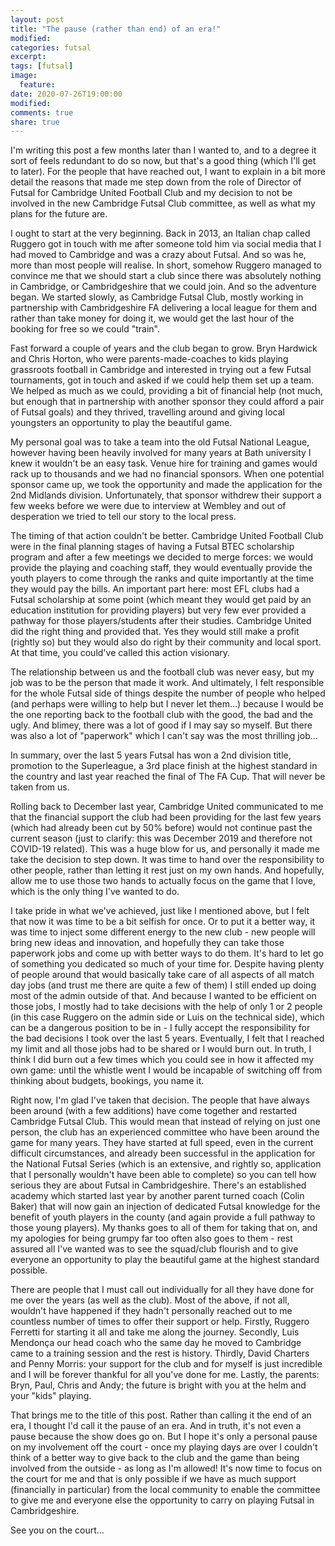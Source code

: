 ```yaml
---
layout: post
title: "The pause (rather than end) of an era!"
modified:
categories: futsal
excerpt:
tags: [futsal]
image:
  feature:
date: 2020-07-26T19:00:00
modified:
comments: true
share: true
---
```


I'm writing this post a few months later than I wanted to, and to a degree it sort of feels redundant to do so now, but that's a good thing (which I'll get to later). For the people that have reached out, I want to explain in a bit more detail the reasons that made me step down from the role of Director of Futsal for Cambridge United Football Club and my decision to not be involved in the new Cambridge Futsal Club committee, as well as what my plans for the future are.

I ought to start at the very beginning. Back in 2013, an Italian chap called Ruggero got in touch with me after someone told him via social media that I had moved to Cambridge and was a crazy about Futsal. And so was he, more than most people will realise. In short, somehow Ruggero managed to convince me that we should start a club since there was absolutely nothing in Cambridge, or Cambridgeshire that we could join. And so the adventure began. We started slowly, as Cambridge Futsal Club, mostly working in partnership with Cambridgeshire FA delivering a local league for them and rather than take money for doing it, we would get the last hour of the booking for free so we could "train".

Fast forward a couple of years and the club began to grow. Bryn Hardwick and Chris Horton, who were parents-made-coaches to kids playing grassroots football in Cambridge and interested in trying out a few Futsal tournaments, got in touch and asked if we could help them set up a team. We helped as much as we could, providing a bit of financial help (not much, but enough that in partnership with another sponsor they could afford a pair of Futsal goals) and they thrived, travelling around and giving local youngsters an opportunity to play the beautiful game.

My personal goal was to take a team into the old Futsal National League, however having been heavily involved for many years at Bath university I knew it wouldn't be an easy task. Venue hire for training and games would rack up to thousands and we had no financial sponsors. When one potential sponsor came up, we took the opportunity and made the application for the 2nd Midlands division. Unfortunately, that sponsor withdrew their support a few weeks before we were due to interview at Wembley and out of desperation we tried to tell our story to the local press.

The timing of that action couldn't be better. Cambridge United Football Club were in the final planning stages of having a Futsal BTEC scholarship program and after a few meetings we decided to merge forces: we would provide the playing and coaching staff, they would eventually provide the youth players to come through the ranks and quite importantly at the time they would pay the bills. An important part here: most EFL clubs had a Futsal scholarship at some point (which meant they would get paid by an education institution for providing players) but very few ever provided a pathway for those players/students after their studies. Cambridge United did the right thing and provided that. Yes they would still make a profit (rightly so) but they would also do right by their community and local sport. At that time, you could've called this action visionary.

The relationship between us and the football club was never easy, but my job was to be the person that made it work. And ultimately, I felt responsible for the whole Futsal side of things despite the number of people who helped (and perhaps were willing to help but I never let them...) because I would be the one reporting back to the football club with the good, the bad and the ugly. And blimey, there was a lot of good if I may say so myself. But there was also a lot of "paperwork" which I can't say was the most thrilling job...

In summary, over the last 5 years Futsal has won a 2nd division title, promotion to the Superleague, a 3rd place finish at the highest standard in the country and last year reached the final of The FA Cup. That will never be taken from us.

Rolling back to December last year, Cambridge United communicated to me that the financial support the club had been providing for the last few years (which had already been cut by 50% before) would not continue past the current season (just to clarify: this was December 2019 and therefore not COVID-19 related). This was a huge blow for us, and personally it made me take the decision to step down. It was time to hand over the responsibility to other people, rather than letting it rest just on my own hands. And hopefully, allow me to use those two hands to actually focus on the game that I love, which is the only thing I've wanted to do.

I take pride in what we've achieved, just like I mentioned above, but I felt that now it was time to be a bit selfish for once. Or to put it a better way, it was time to inject some different energy to the new club - new people will bring new ideas and innovation, and hopefully they can take those paperwork jobs and come up with better ways to do them. It's hard to let go of something you dedicated so much of your time for. Despite having plenty of people around that would basically take care of all aspects of all match day jobs (and trust me there are quite a few of them) I still ended up doing most of the admin outside of that. And because I wanted to be efficient on those jobs, I mostly had to take decisions with the help of only 1 or 2 people (in this case Ruggero on the admin side or Luis on the technical side), which can be a dangerous position to be in - I fully accept the responsibility for the bad decisions I took over the last 5 years. Eventually, I felt that I reached my limit and all those jobs had to be shared or I would burn out. In truth, I think I did burn out a few times which you could see in how it affected my own game: until the whistle went I would be incapable of switching off from thinking about budgets, bookings, you name it.

Right now, I'm glad I've taken that decision. The people that have always been around (with a few additions) have come together and restarted Cambridge Futsal Club. This would mean that instead of relying on just one person, the club has an experienced committee who have been around the game for many years. They have started at full speed, even in the current difficult circumstances, and already been successful in the application for the National Futsal Series (which is an extensive, and rightly so, application that I personally wouldn't have been able to complete) so you can tell how serious they are about Futsal in Cambridgeshire. There's an established academy which started last year by another parent turned coach (Colin Baker) that will now gain an injection of dedicated Futsal knowledge for the benefit of youth players in the county (and again provide a full pathway to those young players). My thanks goes to all of them for taking that on, and my apologies for being grumpy far too often also goes to them - rest assured all I've wanted was to see the squad/club flourish and to give everyone an opportunity to play the beautiful game at the highest standard possible.

There are people that I must call out individually for all they have done for me over the years (as well as the club). Most of the above, if not all, wouldn't have happened if they hadn't personally reached out to me countless number of times to offer their support or help. Firstly, Ruggero Ferretti for starting it all and take me along the journey. Secondly, Luis Mendonça our head coach who the same day he moved to Cambridge came to a training session and the rest is history. Thirdly, David Charters and Penny Morris: your support for the club and for myself is just incredible and I will be forever thankful for all you've done for me. Lastly, the parents: Bryn, Paul, Chris and Andy; the future is bright with you at the helm and your "kids" playing.

That brings me to the title of this post. Rather than calling it the end of an era, I thought I'd call it the pause of an era. And in truth, it's not even a pause because the show does go on. But I hope it's only a personal pause on my involvement off the court - once my playing days are over I couldn't think of a better way to give back to the club and the game than being involved from the outside - as long as I'm allowed! It's now time to focus on the court for me and that is only possible if we have as much support (financially in particular) from the local community to enable the committee to give me and everyone else the opportunity to carry on playing Futsal in Cambridgeshire.

See you on the court...